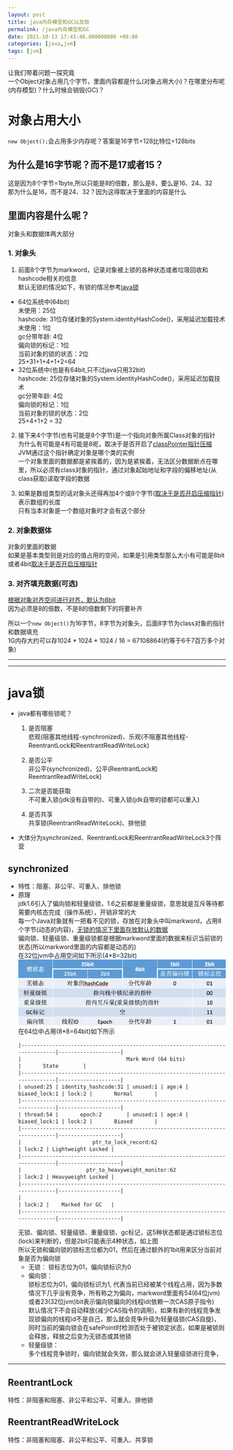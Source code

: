 ```yaml
---
layout: post
title: java内存模型和GC以及锁
permalink: /java内存模型和GC
date: 2021-10-13 17:43:40.000000000 +08:00
categories: [java,jvm]
tags: [jvm]
---
```


让我们带着问题一探究竟  
一个Object对象占用几个字节，里面内容都是什么(对象占用大小)？在哪里分布呢(内存模型)？什么时候会销毁(GC)？  

# 对象占用大小

`new Object();`会占用多少内存呢？答案是16字节=128比特位=128bits  

## 为什么是16字节呢？而不是17或者15？  
  这是因为8个字节=1byte,所以只能是8的倍数，那么是8，要么是16、24、32  
  那为什么是16，而不是24、32？因为这得取决于里面的内容是什么  

## 里面内容是什么呢？  

对象头和数据体两大部分  
### 1. 对象头
1. 前面8个字节为markword，记录对象被上锁的各种状态或者垃圾回收和hashcode相关的信息  
  默认无锁的情况如下，有锁的情况参考[java锁](#synchronized)  
  * 64位系统中(64bit)  
    未使用：25位  
    hashcode:  31位存储对象的System.identityHashCode()，采用延迟加载技术  
    未使用：1位  
    gc分带年龄: 4位  
    偏向锁的标记：1位  
    当前对象的锁的状态：2位  
    25+31+1+4+1+2=64  
  * 32位系统中(也是有64bit,只不过java只用32bit)  
    hashcode:  25位存储对象的System.identityHashCode()，采用延迟加载技术  
    gc分带年龄: 4位  
    偏向锁的标记：1位  
    当前对象的锁的状态：2位  
    25+4+1+2 = 32  


2. 接下来4个字节(也有可能是8个字节)是一个指向对象所属Class对象的指针  
 为什么有可能是4有可能是8呢，取决于是否开启了[classPointer指针压缩](/JVM所有的参数配置详解#4--xxusecompressedclasspointers)  
 JVM通过这个指针确定对象是哪个类的实例  
 一个对象里面的数据都是紧挨着的，因为是紧挨着，无法区分数据断点在哪里，所以必须有class对象的指针，通过对象起始地址和字段的偏移地址(从class获取)读取字段的数据  

3. 如果是数组类型的话对象头还得再加4个或8个字节([取决于是否开启压缩指针](/JVM所有的参数配置详解#3--xxusecompressedoops))表示数组的长度  
   只有当本对象是一个数组对象时才会有这个部分

### 2. 对象数据体
对象的里面的数据  
如果是基本类型则是对应的值占用的空间，如果是引用类型那么大小有可能是8bit或者4bit[取决于是否开启压缩指针](/JVM所有的参数配置详解#3--xxusecompressedoops)  
   
### 3. 对齐填充数据(可选)  
[根据对象对齐空间进行对齐，默认为8bit](/JVM所有的参数配置详解#5--xxobjectalignmentinbytes8)  
因为必须是8的倍数，不是8的倍数剩下的将要补齐  
   

所以一个`new Object()`为16字节，8字节为对象头，后面8字节为class对象的指针和数据填充  
1G内存大约可以存1024 * 1024 * 1024 / 16 = 67108864(约等于6千7百万多个对象)  

---
---

# java锁
* java都有哪些锁呢？  
   1. 是否阻塞  
      悲观(阻塞其他线程-synchronized)、乐观(不阻塞其他线程-ReentrantLock和ReentrantReadWriteLock)
      
   2. 是否公平  
      非公平(synchronized)、公平(ReentrantLock和ReentrantReadWriteLock)

   3. 二次是否能获取  
     不可重入锁(jdk没有自带的)、可重入锁(jdk自带的锁都可以重入)  
      
   4. 是否共享  
      共享锁(ReentrantReadWriteLock)、排他锁

* 大体分为synchronized、ReentrantLock和ReentrantReadWriteLock3个阵营  

## synchronized
* 特性：阻塞、非公平、可重入、排他锁  
* 原理  
  jdk1.6引入了偏向锁和轻量级锁，1.6之前都是重量级锁，意思就是互斥等待都需要内核态完成（操作系统），开销非常的大  
  每一个Java对象就有一把看不见的锁，存放在对象头中叫markword，占用8个字节(动态的内容)，[无锁的情况下里面存放默认的数据](#1-对象头)  
  偏向锁、轻量级锁、重量级锁都是根据markword里面的数据来标识当前锁的状态(所以markword里面的内容都是动态的)  
  在32位jvm中占用空间如下所示(4\*8=32bit)  
  ![如图](/assets/images/posts/2021/markword.png)  
  在64位中占用(8\*8=64bit)如下所示  
  ```  
  |------------------------------------------------------------------------------|--------------------|  
  |                                  Mark Word (64 bits)                         |       State        |  
  |------------------------------------------------------------------------------|--------------------|  
  | unused:25 | identity_hashcode:31 | unused:1 | age:4 | biased_lock:1 | lock:2 |       Normal       |  
  |------------------------------------------------------------------------------|--------------------|  
  | thread:54 |       epoch:2        | unused:1 | age:4 | biased_lock:1 | lock:2 |       Biased       |  
  |------------------------------------------------------------------------------|--------------------|  
  |                       ptr_to_lock_record:62                         | lock:2 | Lightweight Locked |  
  |------------------------------------------------------------------------------|--------------------|  
  |                     ptr_to_heavyweight_monitor:62                   | lock:2 | Heavyweight Locked |  
  |------------------------------------------------------------------------------|--------------------|  
  |                                                                     | lock:2 |    Marked for GC   |  
  |------------------------------------------------------------------------------|--------------------|  
  ```  
  无锁、偏向锁、轻量级锁、重量级锁、gc标记，这5种状态都是通过锁标志位(lock)来判断的，但是2bit只能表示4种状态，如上图  
  所以无锁和偏向锁的锁标志位都为01，然后在通过额外的1bit用来区分当前对象是否为偏向锁  
  * 无锁： 
    锁标志位为01，偏向锁标识为0  
  * 偏向锁：   
    锁标志位为01，偏向锁标识为1, 代表当前已经被某个线程占用，因为多数情况下几乎没有竞争，所有称之为偏向，markword里面有54(64位jvm)或者23(32位jvm)bit表示偏向锁偏向的线程id(依赖一次CAS原子指令)  
    默认情况下不会自动释放(减少CAS指令的调用)，如果有新的线程竞争发现锁偏向的线程id不是自己，那么就会竞争升级为轻量级锁(CAS自旋)，同时当前的偏向锁会在safePoint时检测否处于被锁定状态，如果是被锁则会释放，释放之后变为无锁态或其他锁
  * 轻量级锁：  
    多个线程竞争锁时，偏向锁就会失效，那么就会进入轻量级锁进行竞争，
  

---

## ReentrantLock
特性：非阻塞和阻塞、非公平和公平、可重入、排他锁

## ReentrantReadWriteLock
特性：非阻塞和阻塞、非公平和公平、可重入、共享锁